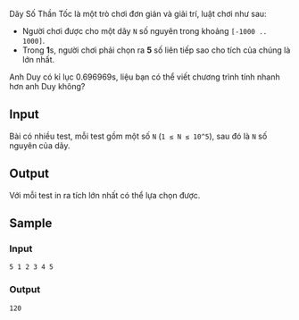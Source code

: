 Dãy Số Thần Tốc là một trò chơi đơn giản và giải trí, luật chơi như sau:

 - Người chơi được cho một dãy `N` số nguyên trong khoảng `[-1000 .. 1000]`.
 - Trong **1**s, người chơi phải chọn ra **5** số liên tiếp sao cho tích của chúng là lớn nhất.

Anh Duy có kỉ lục 0.696969s, liệu bạn có thể viết chương trình tính nhanh hơn anh Duy không?

## Input

Bài có nhiều test, mỗi test gồm một số `N` (`1 ≤ N ≤ 10^5`), sau đó là `N` số nguyên của dãy.

## Output

Với mỗi test in ra tích lớn nhất có thể lựa chọn được.

## Sample

### Input
```
5 1 2 3 4 5
```

### Output
```
120
```

